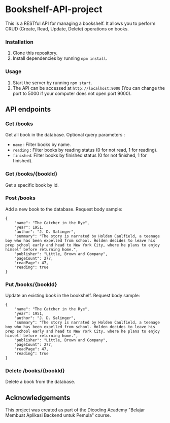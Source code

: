# Bookshelf-API-project

This is a RESTful API for managing a bookshelf. It allows you to perform CRUD (Create, Read, Update, Delete) operations on books.

### Installation
1. Clone this repository.
2. Install dependencies by running `npm install`.

### Usage
1. Start the server by running `npm start`.
2. The API can be accessed at `http://localhost:9000` (You can change the port to 5000 if your computer does not open port 9000).

## API endpoints
### Get /books
Get all book in the database.
Optional query parameters :
- `name` : Filter books by name.
- `reading` : Filter books by reading status (0 for not read, 1 for reading).
- `finished`: Filter books by finished status (0 for not finished, 1 for finished).

### Get /books/{bookId}
Get a specific book by Id.

### Post /books
Add a new book to the database.
Request body sample:
```
{
    "name": "The Catcher in the Rye",
    "year": 1951,
    "author": "J. D. Salinger",
    "summary": "The story is narrated by Holden Caulfield, a teenage boy who has been expelled from school. Holden decides to leave his prep school early and head to New York City, where he plans to enjoy himself before returning home.",
    "publisher": "Little, Brown and Company",
    "pageCount": 277,
    "readPage": 47,
    "reading": true
}
```

### Put /books/{bookId}
Update an existing book in the bookshelf.
Request body sample:
```
{
    "name": "The Catcher in the Rye",
    "year": 1951,
    "author": "J. D. Salinger",
    "summary": "The story is narrated by Holden Caulfield, a teenage boy who has been expelled from school. Holden decides to leave his prep school early and head to New York City, where he plans to enjoy himself before returning home.",
    "publisher": "Little, Brown and Company",
    "pageCount": 277,
    "readPage": 47,
    "reading": true
}
```

### Delete /books/{bookId}
Delete a book from the database.

## Acknowledgements
This project was created as part of the Dicoding Academy "Belajar Membuat Aplikasi Backend untuk Pemula" course.
